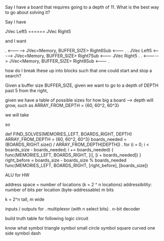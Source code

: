 

Say I have a board that requires going to a depth of 11.
What is the best way to go about solving it?



Say I have

JVec<Memory> Left5 ====== JVec<Board> Right5

and I want

.                     <----->  JVec<Memory, BUFFER_SIZE> Right6Sub  <---                     .
. JVec<Memory> Left5  <----->  JVec<Memory, BUFFER_SIZE> Right7Sub  <---  JVec<Board> Right5 .
.                     <----->  JVec<Memory, BUFFER_SIZE> Right8Sub  <---                     .

how do I break these up into blocks such that one could start and stop a search?

Given a buffer size BUFFER_SIZE, given we want to go to a depth of DEPTH past 5 from the right,

given we have a table of possible sizes for how big a board --> depth will grow, such as
ARRAY_FROM_DEPTH = {60, 60^2, 60^3}

we will take 

so 

def FIND_SOLVES(MEMORIES_LEFT, BOARDS_RIGHT, DEPTH)
    ARRAY_FROM_DEPTH = {60, 60^2, 60^3}
    boards_needed = (BOARDS_RIGHT.size() / ARRAY_FROM_DEPTH[DEPTH])
    .
    for (i = 0; i < boards_size - boards_needed; i += boards_needed) {
        func<DEPTH>(MEMORIES_LEFT, BOARDS_RIGHT, [i], [i + boards_needed])
    }
    right_before = boards_size - boards_size % boards_needed
    func<DEPTH>(MEMORIES_LEFT, BOARDS_RIGHT, [right_before], [boards_size])












































ALU for HW

address space = number of locations (k = 2 ^ n locations)
addressibility: number of bits per location (byte-addressable)
m bits

k = 2^n tall, m wide

inputs / outputs for 
. multiplexor (with n select bits)
. n-bit decoder

build truth table for following logic circuit

know what
symbol triangle
symbol small circle
symbol square curved one side
symbol dash







